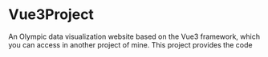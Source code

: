 # Vue3Project
An Olympic data visualization website based on the Vue3 framework, which you can access in another project of mine. This project provides the code
